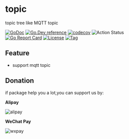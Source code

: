 # topic

topic tree like MQTT topic

[![GoDoc](https://godoc.org/github.com/things-go/topic?status.svg)](https://godoc.org/github.com/things-go/topic)
[![Go.Dev reference](https://img.shields.io/badge/go.dev-reference-blue?logo=go&logoColor=white)](https://pkg.go.dev/github.com/things-go/topic?tab=doc)
[![codecov](https://codecov.io/gh/things-go/topic/branch/master/graph/badge.svg)](https://codecov.io/gh/things-go/topic)
![Action Status](https://github.com/things-go/topic/workflows/Go/badge.svg)
[![Go Report Card](https://goreportcard.com/badge/github.com/things-go/topic)](https://goreportcard.com/report/github.com/things-go/topic)
[![License](https://img.shields.io/github/license/things-go/topic)](https://github.com/things-go/topic/raw/master/LICENSE)
[![Tag](https://img.shields.io/github/v/tag/things-go/topic)](https://github.com/things-go/topic/tags)

## Feature

- support mqtt topic

## Donation

if package help you a lot,you can support us by:

**Alipay**

![alipay](https://github.com/thinkgos/thinkgos/blob/master/asserts/alipay.jpg)

**WeChat Pay**

![wxpay](https://github.com/thinkgos/thinkgos/blob/master/asserts/wxpay.jpg)